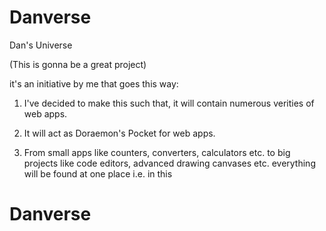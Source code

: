 # Danverse
Dan's Universe 

(This is gonna be a great project)

it's an initiative by me that goes this way: 

1. I've decided to make this such that, it will contain numerous verities of web apps.

2. It will act as Doraemon's Pocket for web apps.

3. From small apps like counters, converters, calculators etc. to big projects like code editors, advanced drawing canvases etc. everything will be found at one place i.e. in this 

# Danverse
